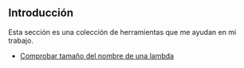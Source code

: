 ## Introducción

Esta sección es una colección de herramientas que me ayudan en mi trabajo.

- [Comprobar tamaño del nombre de una lambda](tools/job-check-lambda-name/blob/main/src/check-name.html)

